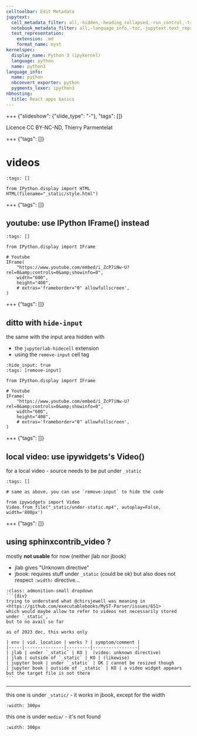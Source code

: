 ```yaml
---
celltoolbar: Edit Metadata
jupytext:
  cell_metadata_filter: all,-hidden,-heading_collapsed,-run_control,-trusted
  notebook_metadata_filter: all,-language_info,-toc,-jupytext.text_representation.jupytext_version,-jupytext.text_representation.format_version
  text_representation:
    extension: .md
    format_name: myst
kernelspec:
  display_name: Python 3 (ipykernel)
  language: python
  name: python3
language_info:
  name: python
  nbconvert_exporter: python
  pygments_lexer: ipython3
nbhosting:
  title: React apps basics
---
```


+++ {"slideshow": {"slide_type": "-"}, "tags": []}

Licence CC BY-NC-ND, Thierry Parmentelat

+++ {"tags": []}

# videos

```{code-cell} ipython3
:tags: []

from IPython.display import HTML
HTML(filename="_static/style.html")
```

+++ {"tags": []}

## youtube: use IPython IFrame() instead

```{code-cell} ipython3
:tags: []

from IPython.display import IFrame

# Youtube
IFrame(
    "https://www.youtube.com/embed/i_ZcP7iNw-U?rel=0&amp;controls=0&amp;showinfo=0",
    width="600",
    height="400",
    # extras='frameborder="0" allowfullscreen',
)
```

+++ {"tags": []}

## ditto with `hide-input`

the same with the input area hidden with 

- the `jupyterlab-hidecell` extension
- using the `remove-input` cell tag

```{code-cell} ipython3
:hide_input: true
:tags: [remove-input]

from IPython.display import IFrame

# Youtube
IFrame(
    "https://www.youtube.com/embed/i_ZcP7iNw-U?rel=0&amp;controls=0&amp;showinfo=0",
    width="600",
    height="400",
    # extras='frameborder="0" allowfullscreen',
)
```

+++ {"tags": []}

## local video: use ipywidgets's Video()

for a local video - source needs to be put under `_static`

```{code-cell} ipython3
:tags: []

# same as above, you can use `remove-input` to hide the code

from ipywidgets import Video
Video.from_file("_static/under-static.mp4", autoplay=False, width='800px')
```

+++ {"tags": []}

## using sphinxcontrib_video ?

mostly **not usable** for now (neither jlab nor jbook)

- jlab gives "Unknown directive"
- jbook: requires stuff under `_static` (could be ok) but also does not respect `:width:` directive...


````{admonition} a clue, but hard to read
:class: admonition-small dropdown
```{div}
trying to understand what @chirsjewell was meaning in 
<https://github.com/executablebooks/MyST-Parser/issues/651>
which would maybe allow to refer to videos not necessarily stored under `_static`, 
but to no avail so far

as of 2023 dec, this works only

| env | vid. location | works ? | symptom/comment |
|-----|---------------|---------|-----------------|
| jlab | under `_static` | KO |  (video: unknown directive)
| jlab | outside of `_static` | KO | (likewise)
| jupyter book | under `_static` | OK | cannot be resized though
| jupyter book | outside of `_static` | KO | a video widget appears but the target file is not there
```
````

---

this one is under `_static/` - it works in jbook, except for the width

```{video} _static/under-static.mp4
:width: 300px
```

this one is under `media/` - it's not found

```{video} media/under-media.mp4
:width: 300px
```
````
